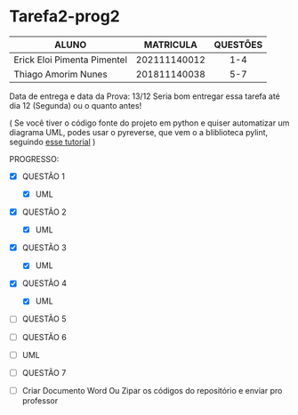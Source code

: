 # Tarefa2-prog2

| ALUNO  |      MATRICULA     |  QUESTÕES |
|----------|:-------------:|:------:|
| Erick Eloi Pimenta Pimentel |  202111140012 | 1-4 |
| Thiago Amorim Nunes |    201811140038   |   5-7 |

Data de entrega e data da Prova: 13/12
Seria bom entregar essa tarefa até dia 12 (Segunda) ou o quanto antes!

( Se você tiver o código fonte do projeto em python e quiser automatizar um diagrama UML,
podes usar o pyreverse, que vem o a bliblioteca pylint, seguindo [esse tutorial](https://www.bhavaniravi.com/python/generate-uml-diagrams-from-python-code) )

PROGRESSO:
- [x] QUESTÃO 1
  - [x] UML
- [x] QUESTÃO 2
  - [x] UML
- [x] QUESTÃO 3
  - [x] UML
- [x] QUESTÃO 4
  - [x] UML
- [ ] QUESTÃO 5
- [ ] QUESTÃO 6
-   [ ] UML
- [ ] QUESTÃO 7

- [ ] Criar Documento Word Ou Zipar os códigos do repositório e enviar pro professor
